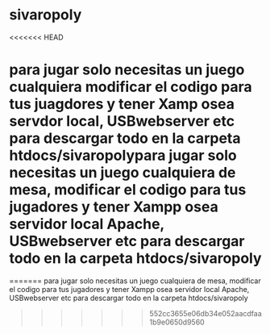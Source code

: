 # sivaropoly
<<<<<<< HEAD
# para jugar solo necesitas un juego cualquiera modificar el codigo para tus juagdores y tener Xamp osea servdor local, USBwebserver etc para descargar todo en la carpeta htdocs/sivaropolypara jugar solo necesitas un juego cualquiera de mesa, modificar el codigo para tus jugadores y tener Xampp osea servidor local Apache, USBwebserver etc para descargar todo en la carpeta htdocs/sivaropoly
=======
para jugar solo necesitas un juego cualquiera de mesa, modificar el codigo para tus jugadores y tener Xampp osea servidor local Apache, USBwebserver etc para descargar todo en la carpeta htdocs/sivaropoly
>>>>>>> 552cc3655e06db34e052aacdfaa1b9e0650d9560
